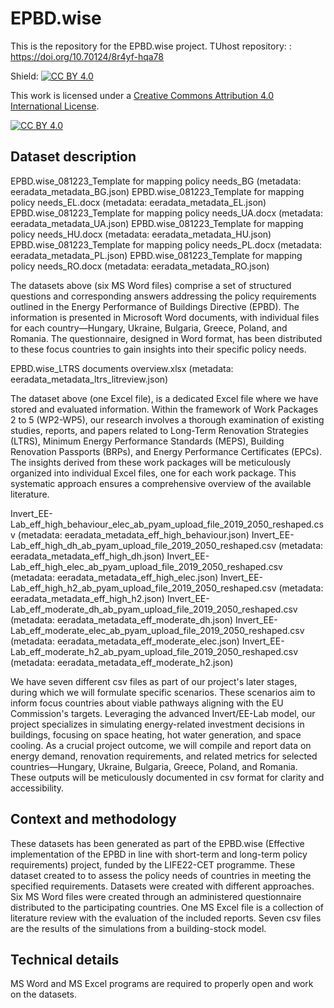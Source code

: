 # EPBD.wise
This is the repository for the EPBD.wise project.
TUhost repository: : https://doi.org/10.70124/8r4yf-hqa78

Shield: [![CC BY 4.0][cc-by-shield]][cc-by]

This work is licensed under a
[Creative Commons Attribution 4.0 International License][cc-by].

[![CC BY 4.0][cc-by-image]][cc-by]

[cc-by]: http://creativecommons.org/licenses/by/4.0/
[cc-by-image]: https://i.creativecommons.org/l/by/4.0/88x31.png
[cc-by-shield]: https://img.shields.io/badge/License-CC%20BY%204.0-lightgrey.svg

## Dataset description 

EPBD.wise_081223_Template for mapping policy needs_BG (metadata: eeradata_metadata_BG.json)
EPBD.wise_081223_Template for mapping policy needs_EL.docx (metadata: eeradata_metadata_EL.json)
EPBD.wise_081223_Template for mapping policy needs_UA.docx (metadata: eeradata_metadata_UA.json)
EPBD.wise_081223_Template for mapping policy needs_HU.docx (metadata: eeradata_metadata_HU.json)
EPBD.wise_081223_Template for mapping policy needs_PL.docx (metadata: eeradata_metadata_PL.json)
EPBD.wise_081223_Template for mapping policy needs_RO.docx (metadata: eeradata_metadata_RO.json)

The datasets above (six MS Word files) comprise a set of structured questions and corresponding answers addressing the policy requirements outlined in the Energy Performance of Buildings Directive (EPBD). The information is presented in Microsoft Word documents, with individual files for each country—Hungary, Ukraine, Bulgaria, Greece, Poland, and Romania. The questionnaire, designed in Word format, has been distributed to these focus countries to gain insights into their specific policy needs.

EPBD.wise_LTRS documents overview.xlsx (metadata: eeradata_metadata_ltrs_litreview.json)

The dataset above (one Excel file), is a dedicated Excel file where we have stored and evaluated information. Within the framework of Work Packages 2 to 5 (WP2-WP5), our research involves a thorough examination of existing studies, reports, and papers related to Long-Term Renovation Strategies (LTRS), Minimum Energy Performance Standards (MEPS), Building Renovation Passports (BRPs), and Energy Performance Certificates (EPCs). The insights derived from these work packages will be meticulously organized into individual Excel files, one for each work package. This systematic approach ensures a comprehensive overview of the available literature.

Invert_EE-Lab_eff_high_behaviour_elec_ab_pyam_upload_file_2019_2050_reshaped.csv (metadata: eeradata_metadata_eff_high_behaviour.json)
Invert_EE-Lab_eff_high_dh_ab_pyam_upload_file_2019_2050_reshaped.csv (metadata: eeradata_metadata_eff_high_dh.json)
Invert_EE-Lab_eff_high_elec_ab_pyam_upload_file_2019_2050_reshaped.csv (metadata: eeradata_metadata_eff_high_elec.json)
Invert_EE-Lab_eff_high_h2_ab_pyam_upload_file_2019_2050_reshaped.csv (metadata: eeradata_metadata_eff_high_h2.json)
Invert_EE-Lab_eff_moderate_dh_ab_pyam_upload_file_2019_2050_reshaped.csv (metadata: eeradata_metadata_eff_moderate_dh.json)
Invert_EE-Lab_eff_moderate_elec_ab_pyam_upload_file_2019_2050_reshaped.csv (metadata: eeradata_metadata_eff_moderate_elec.json)
Invert_EE-Lab_eff_moderate_h2_ab_pyam_upload_file_2019_2050_reshaped.csv (metadata: eeradata_metadata_eff_moderate_h2.json)

We have seven different csv files as part of our project's later stages, during which we will formulate specific scenarios. These scenarios aim to inform focus countries about viable pathways aligning with the EU Commission's targets. Leveraging the advanced Invert/EE-Lab model, our project specializes in simulating energy-related investment decisions in buildings, focusing on space heating, hot water generation, and space cooling. As a crucial project outcome, we will compile and report data on energy demand, renovation requirements, and related metrics for selected countries—Hungary, Ukraine, Bulgaria, Greece, Poland, and Romania. These outputs will be meticulously documented in csv format for clarity and accessibility.

## Context and methodology

These datasets has been generated as part of the EPBD.wise (Effective implementation of the EPBD in line with short-term and long-term policy requirements) project, funded by the LIFE22-CET programme.
These dataset created to to assess the policy needs of countries in meeting the specified requirements.
Datasets were created with different approaches. Six MS Word files were created through an administered questionnaire distributed to the participating countries. One MS Excel file is a collection of literature review with the evaluation of the included reports. Seven csv files are the results of the simulations from a building-stock model.

## Technical details

MS Word and MS Excel programs are required to properly open and work on the datasets.
